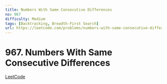```yaml
---
title: Numbers With Same Consecutive Differences
no: 967
difficulty: Medium
tags: [Backtracking, Breadth-First Search]
url: https://leetcode.com/problems/numbers-with-same-consecutive-differences/
---
```


# 967. Numbers With Same Consecutive Differences

[LeetCode](https://leetcode.com/problems/numbers-with-same-consecutive-differences/)

